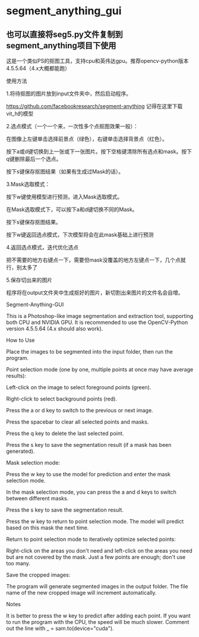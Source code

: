 # segment_anything_gui


## **也可以直接将seg5.py文件复制到segment_anything项目下使用**

这是一个类似PS的抠图工具，支持cpu和英伟达gpu。推荐opencv-python版本4.5.5.64（4.x大概都能跑）

使用方法

1.将待抠图的图片放到input文件夹中，然后启动程序。

https://github.com/facebookresearch/segment-anything
记得在这里下载vit_h的模型

2.选点模式（一个一个来，一次性多个点抠图效果一般）：

在图像上左键单击选择前景点（绿色），右键单击选择背景点（红色）。

按下a或d键切换到上一张或下一张图片。按下空格键清除所有选点和mask。按下q键删除最后一个选点。

按下s键保存抠图结果（如果有生成过Mask的话）。


3.Mask选取模式：

按下w键使用模型进行预测，进入Mask选取模式。

在Mask选取模式下，可以按下a和d键切换不同的Mask。

按下s键保存抠图结果。

按下w键返回选点模式，下次模型将会在此mask基础上进行预测

4.返回选点模式，迭代优化选点

把不需要的地方右键点一下，需要但mask没覆盖的地方左键点一下，几个点就行，别太多了

5.保存切出来的图片

程序将在output文件夹中生成抠好的图片，新切割出来图片的文件名会自增。



Segment-Anything-GUI

This is a Photoshop-like image segmentation and extraction tool, supporting both CPU and NVIDIA GPU. It is recommended to use the OpenCV-Python version 4.5.5.64 (4.x should also work).

How to Use

Place the images to be segmented into the input folder, then run the program.

Point selection mode (one by one, multiple points at once may have average results):

Left-click on the image to select foreground points (green).

Right-click to select background points (red).

Press the a or d key to switch to the previous or next image.

Press the spacebar to clear all selected points and masks.

Press the q key to delete the last selected point.

Press the s key to save the segmentation result (if a mask has been generated).

Mask selection mode:

Press the w key to use the model for prediction and enter the mask selection mode.

In the mask selection mode, you can press the a and d keys to switch between different masks.

Press the s key to save the segmentation result.

Press the w key to return to point selection mode. The model will predict based on this mask the next time.

Return to point selection mode to iteratively optimize selected points:

Right-click on the areas you don't need and left-click on the areas you need but are not covered by the mask. Just a few points are enough; don't use too many.

Save the cropped images:

The program will generate segmented images in the output folder. The file name of the new cropped image will increment automatically.

Notes

It is better to press the w key to predict after adding each point. If you want to run the program with the CPU, the speed will be much slower. Comment out the line with _ = sam.to(device="cuda").
